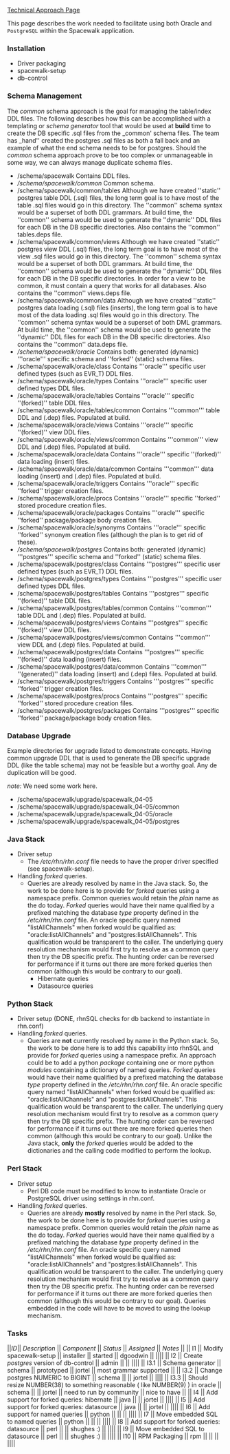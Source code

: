 [Technical Approach Page](PostgresTechnicalApproach)

This page describes the work needed to facilitate using both Oracle and `PostgreSQL` within the Spacewalk application.
### Installation



 * Driver packaging
 * spacewalk-setup
 * db-control
### Schema Management



The _common_ schema approach is the goal for managing the table/index DDL files.  The following describes how this can be accomplished 
with a templating or _schema generator_ tool that would be used at __build__ time to create the DB specific .sql files from the _common' schema files.  The team has _hand'' created the postgres .sql files
as both a fall back and an example of what the end schema needs to be for postgres.  Should the _common_ schema approach prove to be too complex or unmanageable in
some way, we can always manage duplicate schema files.

 * /schema/spacewalk
    Contains DDL files.
 * */schema/spacewalk/common*
    Common schema.
 * /schema/spacewalk/common/tables
    Although we have created ''static'' postgres table DDL (.sql) files, the long term goal is to have most of the table .sql files would go in this directory.  The ''common'' schema syntax would be a superset of both DDL grammars.  At build time, the ''common'' schema would be used to generate the ''dynamic'' DDL files for each DB in the DB specific directories.  Also contains the ''common'' tables.deps file.
 * /schema/spacewalk/common/views
    Although we have created ''static'' postgres view DDL (.sql) files, the long term goal is to have most of the view .sql files would go in this directory.  The ''common'' schema syntax would be a superset of both DDL grammars.  At build time, the ''common'' schema would be used to generate the ''dynamic'' DDL files for each DB in the DB specific directories.  In order for a view to be common, it must contain a query that works for all databases.  Also contains the ''common'' views.deps file.
 * /schema/spacewalk/common/data
    Although we have created ''static'' postgres data loading (.sql) files (inserts), the long term goal is to have most of the data loading .sql files would go in this directory.  The ''common'' schema syntax would be a superset of both DML grammars.  At build time, the ''common'' schema would be used to generate the ''dynamic'' DDL files for each DB in the DB specific directories.  Also contains the ''common'' data.deps file.
 * */schema/spacewalk/oracle*
    Contains both: generated (dynamic) '''oracle''' specific schema and ''forked'' (static) schema files.
 * /schema/spacewalk/oracle/class
    Contains '''oracle''' specific user defined types  (such as EVR_T) DDL files.
 * /schema/spacewalk/oracle/types
    Contains '''oracle''' specific user defined types DDL files.
 * /schema/spacewalk/oracle/tables
    Contains '''oracle''' specific ''(forked)'' table DDL files.
 * /schema/spacewalk/oracle/tables/common
    Contains '''common'''  table DDL and (.dep) files.  Populated at build.
 * /schema/spacewalk/oracle/views
    Contains '''oracle''' specific ''(forked)'' view DDL files.
 * /schema/spacewalk/oracle/views/common
    Contains '''common'''  view DDL and (.dep) files.  Populated at build.
 * /schema/spacewalk/oracle/data
    Contains '''oracle''' specific ''(forked)'' data loading (insert) files.
 * /schema/spacewalk/oracle/data/common
    Contains '''common''' data loading (insert) and (.dep) files.  Populated at build.
 * /schema/spacewalk/oracle/triggers
    Contains '''oracle''' specific ''forked'' trigger creation files.
 * /schema/spacewalk/oracle/procs
    Contains '''oracle''' specific ''forked'' stored procedure creation files.
 * /schema/spacewalk/oracle/packages
    Contains '''oracle''' specific ''forked'' package/package body creation files.
 * /schema/spacewalk/oracle/synonyms
    Contains '''oracle''' specific ''forked'' synonym creation files (although the plan is to get rid of these).
 * */schema/spacewalk/postgres*
    Contains both: generated (dynamic) '''postgres''' specific schema and ''forked'' (static) schema files.
 * /schema/spacewalk/postgres/class
    Contains '''postgres''' specific user defined types  (such as EVR_T) DDL files.
 * /schema/spacewalk/postgres/types
    Contains '''postgres''' specific user defined types DDL files.
 * /schema/spacewalk/postgres/tables
    Contains '''postgres''' specific ''(forked)'' table DDL files.
 * /schema/spacewalk/postgres/tables/common
    Contains '''common'''  table DDL and (.dep) files.  Populated at build.
 * /schema/spacewalk/postgres/views
    Contains '''postgres''' specific ''(forked)'' view DDL files.
 * /schema/spacewalk/postgres/views/common
    Contains '''common'''  view DDL and (.dep) files.  Populated at build.
 * /schema/spacewalk/postgres/data
    Contains '''postgres''' specific ''(forked)'' data loading (insert) files.
 * /schema/spacewalk/postgres/data/common
    Contains '''common''' ''(generated)'' data loading (insert) and (.dep) files.  Populated at build.
 * /schema/spacewalk/postgres/triggers
    Contains '''postgres''' specific ''forked'' trigger creation files.
 * /schema/spacewalk/postgres/procs
    Contains '''postgres''' specific ''forked'' stored procedure creation files.
 * /schema/spacewalk/postgres/packages
    Contains '''postgres''' specific ''forked'' package/package body creation files.
### Database Upgrade



Example directories for upgrade listed to demonstrate concepts.  Having common upgrade DDL that is used to generate
the DB specific upgrade DDL (like the table schema) may not be feasible but a worthy goal.  Any de duplication will be good.

*note:* We need some work here.

 * /schema/spacewalk/upgrade/spacewalk_04-05
 * /schema/spacewalk/upgrade/spacewalk_04-05/common
 * /schema/spacewalk/upgrade/spacewalk_04-05/oracle
 * /schema/spacewalk/upgrade/spacewalk_04-05/postgres
### Java Stack



 * Driver setup
   * The _/etc/rhn/rhn.conf_ file needs to have the proper driver specified (see spacewalk-setup).
 * Handling _forked_ queries.
   * Queries are already resolved by name in the Java stack.  So, the work to be done here is to provide for _forked_ queries using a namespace prefix.  Common queries would retain the _plain_ name as the do today.  _Forked_ queries would have their name qualified by a prefixed matching the database _type_ property defined in the _/etc/rhn/rhn.conf_ file.  An oracle specific query named "listAllChannels" when forked would be qualified as: "oracle:listAllChannels" and "postgres:listAllChannels".  This qualification would be transparent to the caller.  The underlying query resolution mechanism would first try to resolve as a common query then try the DB specific prefix.  The hunting order can be reversed for performance if it turns out there are more forked queries then common (although this would be contrary to our goal).
     * Hibernate queries
     * Datasource queries
### Python Stack



 * Driver setup (DONE, rhnSQL checks for db backend to instantiate in rhn.conf)
 * Handling _forked_ queries.
   * Queries are __not__ currently resolved by name in the Python stack.  So, the work to be done here is to add this capability into rhnSQL and provide for _forked_ queries using a namespace prefix.  An approach could be to add a python _package_ containing one or more python _modules_ containing a dictionary of named queries.  _Forked_ queries would have their name qualified by a prefixed matching the database _type_ property defined in the _/etc/rhn/rhn.conf_ file.  An oracle specific query named "listAllChannels" when forked would be qualified as: "oracle:listAllChannels" and "postgres:listAllChannels".  This qualification would be transparent to the caller.  The underlying query resolution mechanism would first try to resolve as a common query then try the DB specific prefix.  The hunting order can be reversed for performance if it turns out there are more forked queries then common (although this would be contrary to our goal).  Unlike the Java stack, __only__ the _forked_ queries would be added to the dictionaries and the calling code modified to perform the lookup.
### Perl Stack



 * Driver setup
   * Perl DB code must be modified to know to instantiate Oracle or PostgreSQL driver using settings in rhn.conf.
 * Handling _forked_ queries.
   * Queries are already __mostly__ resolved by name in the Perl stack.  So, the work to be done here is to provide for _forked_ queries using a namespace prefix.  Common queries would retain the _plain_ name as the do today.  _Forked_ queries would have their name qualified by a prefixed matching the database _type_ property defined in the _/etc/rhn/rhn.conf_ file.  An oracle specific query named "listAllChannels" when forked would be qualified as: "oracle:listAllChannels" and "postgres:listAllChannels".  This qualification would be transparent to the caller.  The underlying query resolution mechanism would first try to resolve as a common query then try the DB specific prefix.  The hunting order can be reversed for performance if it turns out there are more forked queries then common (although this would be contrary to our goal).  Queries embedded in the code will have to be moved to using the lookup mechanism.
### Tasks



||*ID*|| *Description* || *Component* || *Status* || *Assigned* || *Notes* ||
|| I1 || Modify spacewalk-setup || installer || started || dgoodwin || ||||
|| I2 || Create _postgres_ version of db-control || admin || || ||||
|| I3.1 || Schema generator || schema || prototyped || jortel || most grammar supported ||
|| I3.2 || Change postgres NUMERIC to BIGINT || schema || || jortel || ||||
|| I3.3 || Should resize NUMBER(38) to something reasonable ( like NUMBER(9) ) in oracle || schema || || jortel || need to run by community || nice to have ||
|| I4 || Add support for forked queries: hibernate || java || || jortel || ||||
|| I5 || Add support for forked queries: datasource || java || || jortel || ||||
|| I6 || Add support for named queries || python || ||  || ||||
|| I7 || Move embedded SQL to named queries || python || ||  || ||||
|| I8 || Add support for forked queries: datasource || perl || || shughes :) || ||||
|| I9 || Move embedded SQL to datasource || perl || || shughes :) || ||||
|| I10 || RPM Packaging || rpm || || || ||||